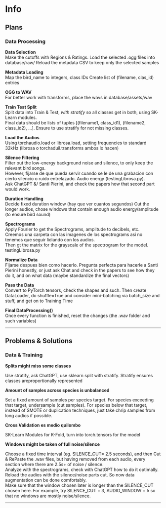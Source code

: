 # Info

## Plans

### Data Processing

**Data Selection**<br>
Make the cutoffs with Regions & Ratings. Load the selected .ogg files into database/raw/
Reload the metadata CSV to keep only the selected samples

**Metadata Loading**<br>
Map the bird_name to integers, class IDs
Create list of (filename, clas_id) entries

**OGG to WAV**<br>
For better work with transforms, place the wavs in database/assets/wav

**Train Test Split**<br>
Split data into Train & Test, *with stratify* so all classes get in both, using SK-Learn modules.<br>
Final data should be lists of tuples [(filename1, class_id1), (filename2, class_id2), ...]. Ensure to use stratify for not missing classes.

**Load the Audios**<br>
Using torchaudio.load or librosa.load, setting frequencies to standard 32kHz (librosa o torchaduil.transforms ambos lo hacen)

**Silence Filtering**<br>
Filter out the low-energy background noise and silence, to only keep the relevant bird songs.<br>
However, fijarse de que pueda servir cuando se le de una grabacion con cierto silencio o ruido entrelazado. Audio energy (testingLibrosa.py).<br>
Ask ChatGPT &/ Santi Pierini, and check the papers how that second part would work.

**Duration Handling**<br>
Decide fixed duration window (hay que ver cuantos segundos)
Cut the longer audios, chose windows that contain enough audio energy/amplitude (to ensure bird sound)

**Spectrograms**<br>
Apply Fourier to get the Spectrograms, amplitude to decibels, etc.<br>
Creemos una carpeta con las imagenes de los spectrograms asi no tenemos que seguir lidiando con los audios.<br>
Then gt the matrix for the grayscale of the spectrogram for the model. testingLibrosa.py

**Normalize Data**<br>
Fijarse despues bien como hacerlo. Pregunta perfecta para hacerle a Santi Pierini honestly, or just ask Chat and check in the papers to see how they do it, and on what data (maybe standardize the final vectors)

**Pass the Data**<br>
Convert to PyTorch tensors, check the shapes and such. Then create DataLoader, do shuffle=True and consider mini-batching via batch_size and stuff, and get on to Training Time

**Final DataProcessing()**<br>
Once every function is finished, reset the changes (the .wav folder and such variables)

---

## Problems & Solutions

### Data & Training

**Splits might miss some classes**

Use stratify, ask ChatGPT, use sklearn split with stratify. Stratify ensures classes areproportionally represented

**Amount of samples across species is unbalanced**

Set a fixed amount of samples per species target.
For species exceeding that target, undersample (cut samples).
For species below that target, instead of SMOTE or duplication techniques, just take chrip samples from long audios if possible.

**Cross Validation es medio quilombo**

SK-Learn Modules for K-Fold, turn into torch.tensors for the model

**Windows might be taken of full noise/silence**

Choose a fixed time interval (eg. SILENCE_CUT= 2.5 seconds), and then Cut & RePaste the .wav files, but having removed from each audio, every section where there are 2.5s+ of noise / silence.<br>
Analyze with the spectrograms, check with ChatGPT how to do it optimally. Reload the audios with the silence/noise parts cut. So now data augmentation can be done comfortably.<br>
Make sure that the window chosen later is longer than the SILENCE_CUT chosen here. For example, try SILENCE_CUT = 3, AUDIO_WINDOW = 5 so that no windows are mostly noise/silence.<br>

---
